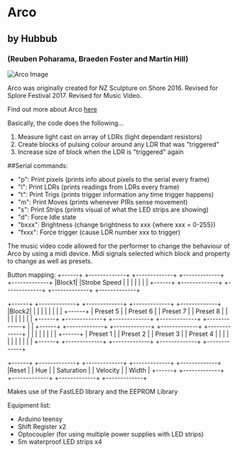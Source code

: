 # Arco
## by Hubbub
### (Reuben Poharama, Braeden Foster and Martin Hill)

![Arco Image](https://github.com/Hubbub-/Arco/raw/master/IMG_2922.JPG "Arco")

Arco was originally created for NZ Sculpture on Shore 2016.
Revised for Splore Festival 2017.
Revised for Music Video.

Find out more about Arco [here](http://hubbub.nz/arco.html)

Basically, the code does the following...  

1. Measure light cast on array of LDRs (light dependant resistors)
2. Create blocks of pulsing colour around any LDR that was "triggered"
3. Increase size of block when the LDR is "triggered" again

##Serial commands:

- "p": Print pixels (prints info about pixels to the serial every frame)
- "l": Print LDRs (prints readings from LDRs every frame)
- "t": Print Trigs (prints trigger information any time trigger happens)
- "m": Print Moves (prints whenever PIRs sense movement)
- "s": Print Strips (prints visual of what the LED strips are showing)
- "d": Force Idle state
- "bxxx": Brightness (change brightness to xxx {where xxx = 0-255})
- "fxxx": Force trigger (cause LDR number xxx to trigger)



The music video code allowed for the performer to change the behaviour of Arco by using a midi device. Midi signals selected which block and property to change as well as presets.

  Button mapping:
  +------+   +-------------+  +-------------+  +-------------+  +-------------+
  |Block1|   |Strobe Speed |  |             |  |             |  |             |
  +------+   +-------------+  +-------------+  +-------------+  +-------------+
  
  +------+   +-------------+  +-------------+  +-------------+  +-------------+
  |Block2|   |             |  |             |  |             |  |             |
  +------+   |  Preset 5   |  |  Preset 6   |  |  Preset 7   |  |  Preset 8   |
             |             |  |             |  |             |  |             |
  +------+   +-------------+  +-------------+  +-------------+  +-------------+
  |      |
  +------+   +-------------+  +-------------+  +-------------+  +-------------+
             |             |  |             |  |             |  |             |
  +------+   |  Preset 1   |  |  Preset 2   |  |  Preset 3   |  |  Preset 4   |
  |      |   |             |  |             |  |             |  |             |
  +------+   +-------------+  +-------------+  +-------------+  +-------------+
  
  +------+   +-------------+  +-------------+  +-------------+  +-------------+
  |Reset |   |     Hue     |  | Saturation  |  |  Velocity   |  |    Width    |
  +------+   +-------------+  +-------------+  +-------------+  +-------------+


Makes use of the FastLED library and the EEPROM Library

Equipment list:
- Arduino teensy
- Shift Register x2
- Optocoupler (for using multiple power supplies with LED strips)
- 5m waterproof LED strips x4
